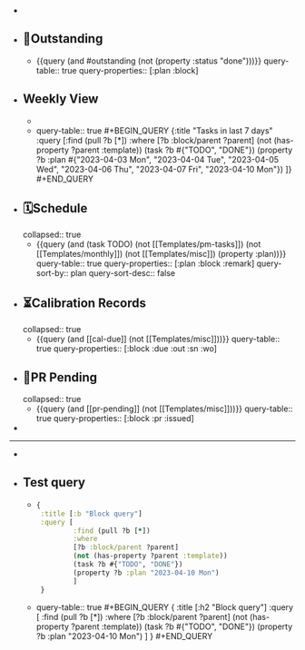 -
- ## 📌Outstanding
	- {{query (and #outstanding (not (property :status "done")))}}
	  query-table:: true
	  query-properties:: [:plan :block]
- ## Weekly View
	-
	- query-table:: true
	  #+BEGIN_QUERY
	  {:title "Tasks in last 7 days"
	   :query [:find (pull ?b [*])
	           :where
	           [?b :block/parent ?parent]
	           (not (has-property ?parent :template))
	           (task ?b #{"TODO", "DONE"})
	           (property ?b :plan #{"2023-04-03 Mon", "2023-04-04 Tue", "2023-04-05 Wed", "2023-04-06 Thu", "2023-04-07 Fri", "2023-04-10 Mon"})
	  ]}
	  #+END_QUERY
- ## 🗓️Schedule
  collapsed:: true
	- {{query (and (task TODO) (not [[Templates/pm-tasks]]) (not [[Templates/monthly]]) (not [[Templates/misc]]) (property :plan))}}
	  query-table:: true
	  query-properties:: [:plan :block :remark]
	  query-sort-by:: plan
	  query-sort-desc:: false
- ## ⏳Calibration Records
  collapsed:: true
	- {{query (and [[cal-due]] (not [[Templates/misc]]))}}
	  query-table:: true
	  query-properties:: [:block :due :out :sn :wo]
- ## 🛒PR Pending
  collapsed:: true
	- {{query (and [[pr-pending]] (not [[Templates/misc]]))}}
	  query-table:: true
	  query-properties:: [:block :pr :issued]
-
- ---
-
- ## Test query
	- ```Clojure
	  {
	   :title [:b "Block query"]
	   :query [
	           :find (pull ?b [*])
	           :where
	           [?b :block/parent ?parent]
	           (not (has-property ?parent :template))
	           (task ?b #{"TODO", "DONE"})
	           (property ?b :plan "2023-04-10 Mon")
	           ]
	   }
	  ```
	- query-table:: true
	  #+BEGIN_QUERY
	  {
	   :title [:h2 "Block query"]
	   :query [
	           :find (pull ?b [*])
	           :where
	           [?b :block/parent ?parent]
	           (not (has-property ?parent :template))
	           (task ?b #{"TODO", "DONE"})
	           (property ?b :plan "2023-04-10 Mon")
	           ]
	   }
	  #+END_QUERY